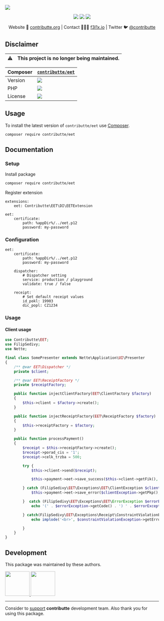 ![](https://heatbadger.now.sh/github/readme/contributte/thumbator/?deprecated=1)

<p align=center>
    <a href="https://bit.ly/ctteg"><img src="https://badgen.net/badge/support/gitter/cyan"></a>
    <a href="https://bit.ly/cttfo"><img src="https://badgen.net/badge/support/forum/yellow"></a>
    <a href="https://contributte.org/partners.html"><img src="https://badgen.net/badge/sponsor/donations/F96854"></a>
</p>

<p align=center>
    Website 🚀 <a href="https://contributte.org">contributte.org</a> | Contact 👨🏻‍💻 <a href="https://f3l1x.io">f3l1x.io</a> | Twitter 🐦 <a href="https://twitter.com/contributte">@contributte</a>
</p>

## Disclaimer

| :warning: | This project is no longer being maintained.
|---|---|

| Composer | [`contributte/eet`](https://packagist.org/contributte/eet) |
|---|------------------------------------------------------------|
| Version | ![](https://badgen.net/packagist/v/contributte/eet)      |
| PHP | ![](https://badgen.net/packagist/php/contributte/eet)    |
| License | ![](https://badgen.net/github/license/contributte/eet)   |

## Usage

To install the latest version of `contributte/eet` use [Composer](https://getcomposer.org).

```bash
composer require contributte/eet
```

## Documentation

### Setup

Install package

```bash
composer require contributte/eet
```

Register extension

```neon
extensions:
	eet: Contributte\EET\DI\EETExtension

eet:
	certificate:
		path: %appDir%/../eet.p12
		password: my-password
```

### Configuration

```neon
eet:
	certificate:
		path: %appDir%/../eet.p12
		password: my-password

	dispatcher:
		# Dispatcher setting
		service: production / playground
		validate: true / false

	receipt:
		# Set default receipt values
		id_pokl: 19903
		dic_popl: CZ1234
```

### Usage

#### Client usage

```php
use Contributte\EET;
use FilipSedivy;
use Nette;

final class SomePresenter extends Nette\Application\UI\Presenter
{
	/** @var EET\Dispatcher */
	private $client;

	/** @var EET\ReceiptFactory */
	private $receiptFactory;

	public function injectClientFactory(EET\ClientFactory $factory)
	{
		$this->client = $factory->create();
	}

	public function injectReceiptFactory(EET\ReceiptFactory $factory)
	{
		$this->receiptFactory = $factory;
	}

	public function processPayment()
	{
		$receipt = $this->receiptFactory->create();
		$receipt->porad_cis = '1';
		$receipt->celk_trzba = 500;

		try {
			$this->client->send($receipt);

			$this->payment->eet->save_success($this->client->getFik(), $this->client->getPkp());

		} catch (FilipSedivy\EET\Exceptions\EET\ClientException $clientException) {
			$this->payment->eet->save_error($clientException->getPkp(), $clientException->getBkp());

		}  catch (FilipSedivy\EET\Exceptions\EET\ErrorException $errorException) {
			echo '(' . $errorException->getCode() . ') ' . $errorException->getMessage();

		} catch(FilipSedivy\EET\Exceptions\Receipt\ConstraintViolationException $constraintViolationException){
			echo implode('<br>', $constraintViolationException->getErrors());

		}
	}
}
```

## Development

This package was maintained by these authors.

<a href="https://github.com/f3l1x">
  <img width="80" height="80" src="https://avatars2.githubusercontent.com/u/538058?v=3&s=80">
</a>
<a href="https://github.com/filipsedivy">
  <img width="80" height="80" src="https://avatars0.githubusercontent.com/u/5647591?s=80&v=4">
</a>

-----

Consider to [support](https://contributte.org/partners.html) **contributte** development team.
Also thank you for using this package.
